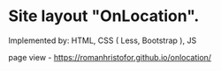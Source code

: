 Site layout "OnLocation".
===

Implemented by: HTML, CSS ( Less, Bootstrap ), JS

page view - https://romanhristofor.github.io/onlocation/
